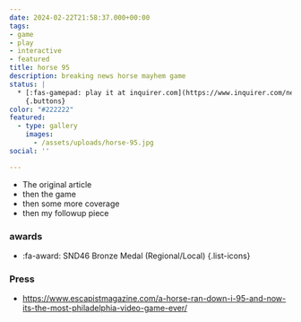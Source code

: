 ```yaml
---
date: 2024-02-22T21:58:37.000+00:00
tags:
- game
- play
- interactive
- featured
title: horse 95
description: breaking news horse mayhem game
status: |
  * [:fas-gamepad: play it at inquirer.com](https://www.inquirer.com/news/philadelphia/inq2/horse-i-95-highway-game-20240222.html)
    {.buttons}
color: "#222222"
featured:
  - type: gallery
    images:
      - /assets/uploads/horse-95.jpg
social: ''

---
```


* The original article
* then the game
* then some more coverage
* then my followup piece


### awards
* :fa-award: SND46 Bronze Medal (Regional/Local)
{.list-icons}

### Press
* https://www.escapistmagazine.com/a-horse-ran-down-i-95-and-now-its-the-most-philadelphia-video-game-ever/